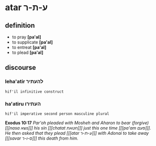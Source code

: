 # atar ע-ת-ר

## definition

- to pray **\[pa'al\]**
- to supplicate **\[pa'al\]**
- to entreat **\[pa'al\]**
- to plead **\[pa'al\]**

## discourse

### leha'atir להעתיר

	hif'il infinitive construct

### ha'atiru העתירו

	hif'il imperative second person masculine plural

**Exodus 10:17**
*Par'oh pleaded with Mosheh and Aharon to bear (forgive) \[[[nasa נשא]]\] his sin \[[[chatat חטאת]]\] just this one time \[[[pa'am פעם]]\]. He then asked that they plead \[[[atar ע-ת-ר]]\] with Adonai to take away \[[[savar ס-ו-ר]]\] this death from him.*
